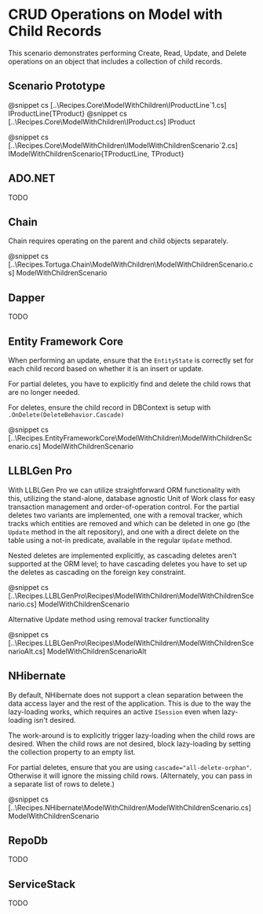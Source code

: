 ﻿# CRUD Operations on Model with Child Records

This scenario demonstrates performing Create, Read, Update, and Delete operations on an object that includes a collection of child records.

## Scenario Prototype

@snippet cs [..\Recipes.Core\ModelWithChildren\IProductLine`1.cs] IProductLine{TProduct}
@snippet cs [..\Recipes.Core\ModelWithChildren\IProduct.cs] IProduct

@snippet cs [..\Recipes.Core\ModelWithChildren\IModelWithChildrenScenario`2.cs] IModelWithChildrenScenario{TProductLine, TProduct}



## ADO.NET

TODO

## Chain

Chain requires operating on the parent and child objects separately.

@snippet cs [..\Recipes.Tortuga.Chain\ModelWithChildren\ModelWithChildrenScenario.cs] ModelWithChildrenScenario

## Dapper

TODO

## Entity Framework Core

When performing an update, ensure that the `EntityState` is correctly set for each child record based on whether it is an insert or update.

For partial deletes, you have to explicitly find and delete the child rows that are no longer needed.

For deletes, ensure the child record in DBContext is setup with `.OnDelete(DeleteBehavior.Cascade)`

@snippet cs [..\Recipes.EntityFrameworkCore\ModelWithChildren\ModelWithChildrenScenario.cs] ModelWithChildrenScenario

## LLBLGen Pro

With LLBLGen Pro we can utilize straightforward ORM functionality with this, utilizing the stand-alone, database agnostic Unit of Work
class for easy transaction management and order-of-operation control. For the partial deletes two variants are implemented, one
with a removal tracker, which tracks which entities are removed and which can be deleted in one go (the `Update` method in the alt repository), 
and one with a direct delete on the table using a not-in predicate, available in the regular `Update` method. 

Nested deletes are implemented explicitly, as cascading deletes aren't supported at the ORM level; to have cascading deletes you 
have to set up the deletes as cascading on the foreign key constraint. 

@snippet cs [..\Recipes.LLBLGenPro\Recipes\ModelWithChildren\ModelWithChildrenScenario.cs] ModelWithChildrenScenario

Alternative Update method using removal tracker functionality

@snippet cs [..\Recipes.LLBLGenPro\Recipes\ModelWithChildren\ModelWithChildrenScenarioAlt.cs] ModelWithChildrenScenarioAlt


## NHibernate

By default, NHibernate does not support a clean separation between the data access layer and the rest of the application. This is due to the way the lazy-loading works, which requires an active `ISession` even when lazy-loading isn't desired.

The work-around is to explicitly trigger lazy-loading when the child rows are desired. When the child rows are not desired, block lazy-loading by setting the collection property to an empty list.

For partial deletes, ensure that you are using `cascade="all-delete-orphan"`. Otherwise it will ignore the missing child rows. (Alternately, you can pass in a separate list of rows to delete.)

@snippet cs [..\Recipes.NHibernate\ModelWithChildren\ModelWithChildrenScenario.cs] ModelWithChildrenScenario

## RepoDb

TODO

## ServiceStack

TODO
